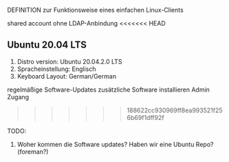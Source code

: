 DEFINITION zur Funktionsweise eines einfachen Linux-Clients

shared account ohne LDAP-Anbindung
<<<<<<< HEAD

## Ubuntu 20.04 LTS

1. Distro version: Ubuntu 20.04.2.0 LTS
2. Spracheinstellung: Englisch 
3. Keyboard Layout: German/German 


regelmäßige Software-Updates
zusätzliche Software installieren
Admin Zugang
>>>>>>> 188622cc930969ff8ea993521f256b69f1dff92f

TODO:
1. Woher kommen die Software updates? Haben wir eine Ubuntu Repo? (foreman?) 

